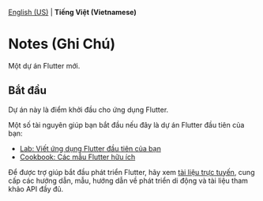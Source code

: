 [English (US)](README.md) | **Tiếng Việt (Vietnamese)**

# Notes (Ghi Chú)

Một dự án Flutter mới.

## Bắt đầu

Dự án này là điểm khởi đầu cho ứng dụng Flutter.

Một số tài nguyên giúp bạn bắt đầu nếu đây là dự án Flutter đầu tiên của bạn:

- [Lab: Viết ứng dụng Flutter đầu tiên của bạn](https://docs.flutter.dev/get-started/codelab)
- [Cookbook: Các mẫu Flutter hữu ích](https://docs.flutter.dev/cookbook)

Để được trợ giúp bắt đầu phát triển Flutter, hãy xem
[tài liệu trực tuyến](https://docs.flutter.dev/), cung cấp các hướng dẫn,
mẫu, hướng dẫn về phát triển di động và tài liệu tham khảo API đầy đủ.

